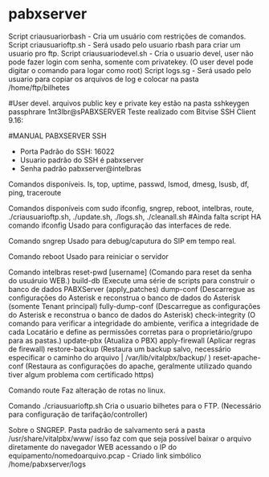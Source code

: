 # pabxserver
Script criausuariorbash - Cria um usuário com restrições de comandos.
Script criausuarioftp.sh - Será usado pelo usuario rbash para criar um usuario pro ftp.
Script criausuariodevel.sh - Cria o usuario devel, user não pode fazer login com senha, somente com privatekey. (O user devel pode digitar o comando para logar como root)
Script logs.sg - Será usado pelo usuario para copiar os arquivos de log e colocar na pasta /home/ftp/bilhetes

#User devel.
arquivos public key e private key estão na pasta sshkeygen
passphrare 1nt3lbr@sPABXSERVER
Teste realizado com Bitvise SSH Client 9.16:


#MANUAL PABXSERVER SSH 
- Porta Padrão do SSH: 16022
- Usuario padrão do SSH é pabxserver
- Senha padrão pabxserver@intelbras

Comandos disponíveis.
ls, top, uptime, passwd, lsmod, dmesg, lsusb, df, ping, traceroute

Comandos disponíveis com sudo
ifconfig, sngrep, reboot, intelbras, route, ./criausuarioftp.sh, ./update.sh, ./logs.sh, ./cleanall.sh
#Ainda falta script HA
comando ifconfig
        Usado para configuração das interfaces de rede.

Comando sngrep
        Usado para debug/caputura do SIP em tempo real.

Comando reboot
        Usado para reiniciar o servidor

Comando intelbras
        reset-pwd [username]    (Comando para reset da senha do usuáruio WEB.)
        build-db                (Execute uma série de scripts para construir o banco de dados PABXServer (apply_patches)
        dump-conf               (Descarregue as configurações do Asterisk e reconstrua o banco de dados do Asterisk (somente Tenant principal)
        fully-dump-conf         (Descarregue as configurações do Asterisk e reconstrua o banco de dados do Asterisk)
        check-integrity         (O comando para verificar a integridade do ambiente, verifica a integridade de cada Locatário e define as permissões corretas para o proprietário/grupo para as pastas.)
        update-pbx              (Atualiza o PBX)
        apply-firewall          (Aplicar regras de firewall)
        restore-backup          (Restaura um backup salvo, necessário especificar o caminho do arquivo | /var/lib/vitalpbx/backup/ )
        reset-apache-conf       (Restaura as configurações do apache, geralmente utilizado quando tiver algum problema com certificado https)

Comando route
        Faz alteração de rotas no linux.

Comando ./criausuarioftp.sh
        Cria o usuario bilhetes para o FTP. (Necessário para configuração de tarifação/controller)


Sobre o SNGREP. Pasta padrão de salvamento será a pasta /usr/share/vitalpbx/www/ isso faz com que seja possível baixar o arquivo diretamente do navegador WEB acessando o IP do equipamento/nomedoarquivo.pcap - Criado link simbólico /home/pabxserver/logs
